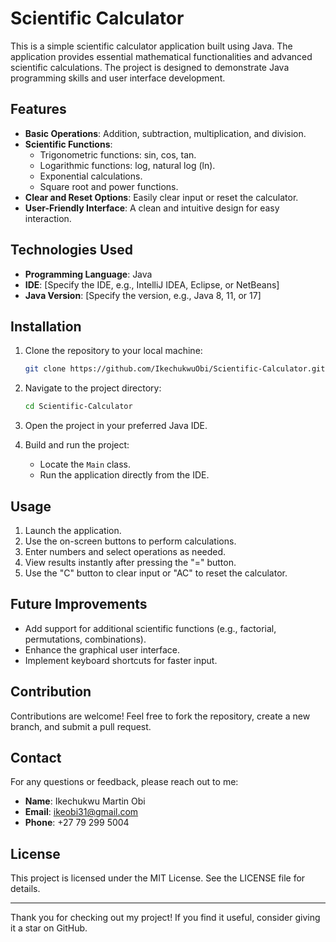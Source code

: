 # Scientific Calculator

This is a simple scientific calculator application built using Java. The application provides essential mathematical functionalities and advanced scientific calculations. The project is designed to demonstrate Java programming skills and user interface development.

## Features

- **Basic Operations**: Addition, subtraction, multiplication, and division.
- **Scientific Functions**:
  - Trigonometric functions: sin, cos, tan.
  - Logarithmic functions: log, natural log (ln).
  - Exponential calculations.
  - Square root and power functions.
- **Clear and Reset Options**: Easily clear input or reset the calculator.
- **User-Friendly Interface**: A clean and intuitive design for easy interaction.

## Technologies Used

- **Programming Language**: Java
- **IDE**: [Specify the IDE, e.g., IntelliJ IDEA, Eclipse, or NetBeans]
- **Java Version**: [Specify the version, e.g., Java 8, 11, or 17]

## Installation

1. Clone the repository to your local machine:

   ```bash
   git clone https://github.com/IkechukwuObi/Scientific-Calculator.git
   ```

2. Navigate to the project directory:

   ```bash
   cd Scientific-Calculator
   ```

3. Open the project in your preferred Java IDE.

4. Build and run the project:

   - Locate the `Main` class.
   - Run the application directly from the IDE.

## Usage

1. Launch the application.
2. Use the on-screen buttons to perform calculations.
3. Enter numbers and select operations as needed.
4. View results instantly after pressing the "=" button.
5. Use the "C" button to clear input or "AC" to reset the calculator.

## Future Improvements

- Add support for additional scientific functions (e.g., factorial, permutations, combinations).
- Enhance the graphical user interface.
- Implement keyboard shortcuts for faster input.

## Contribution

Contributions are welcome! Feel free to fork the repository, create a new branch, and submit a pull request.

## Contact

For any questions or feedback, please reach out to me:

- **Name**: Ikechukwu Martin Obi
- **Email**: ikeobi31@gmail.com
- **Phone**: +27 79 299 5004

## License

This project is licensed under the MIT License. See the LICENSE file for details.

---

Thank you for checking out my project! If you find it useful, consider giving it a star on GitHub.

